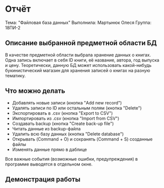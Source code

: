 # Отчёт 

Тема: "Файловая база данных"
Выполнила: Мартынюк Олеся 
Группа: 18ПИ-2 

## Описание выбранной предметной области БД

В качестве предметной области выбрала хранение данных о книгах. Одна запись включает в себя ID книги, её название, автора, год выпуска и цену. Теоретически, данную БД может использовать какой-нибудь букинистический магазин для хранения записей о книгах на разную тематику. 

## Что можно делать

- Добавлять новые записи (кнопка "Add new record")
- Удалять записи по ID или остальным полям (кнопка "Delete")
- Экспортировать в .csv (кнопка "Export to CSV")
- Импортировать из .csv (кнопка "Import from CSV")
- Создавать backup  (кнопка "Create back-up file")
- Читать данные из backup-файла 
- Удалить всю базу данных (кнопка "Delete database")
- Открывать (Command + O) и сохранять (Command + S)  созданные файлы
- Изменять данные прямо в даблице

Все важные события (возможные ошибки, предупреждения) в программе выводятся в отдельном окне. 

## Демонстрация работы




